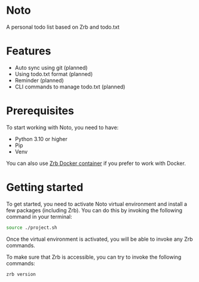 # Noto

A personal todo list based on Zrb and todo.txt

# Features

- Auto sync using git (planned)
- Using todo.txt format (planned)
- Reminder (planned)
- CLI commands to manage todo.txt (planned)


# Prerequisites

To start working with Noto, you need to have:

- Python 3.10 or higher
- Pip
- Venv

You can also use [Zrb Docker container](https://github.com/state-alchemists/zrb#-with-docker) if you prefer to work with Docker.

# Getting started

To get started, you need to activate Noto virtual environment and install a few packages (including Zrb). You can do this by invoking the following command in your terminal:

```bash
source ./project.sh
```

Once the virtual environment is activated, you will be able to invoke any Zrb commands.

To make sure that Zrb is accessible, you can try to invoke the following commands:

```bash
zrb version
```
